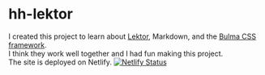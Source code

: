 # hh-lektor

I created this project to learn about [Lektor](https://www.getlektor.com), Markdown, and the [Bulma CSS framework](https://bulma.io/).  
I think they work well together and I had fun making this project.  
The site is deployed on Netlify.
[![Netlify Status](https://api.netlify.com/api/v1/badges/209e64cf-68a2-4334-adbd-c09af82be115/deploy-status)](https://app.netlify.com/sites/tender-ritchie-44a489/deploys)
